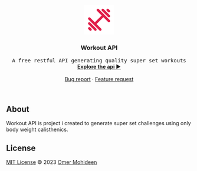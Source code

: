 <!-- PROJECT LOGO -->
<br />
<p align="center">
  <a href="https://github.com/OmerMohideen/workout-api">
    <img src="./public/logo.png" alt="Logo" width="80" height="80">
  </a>

  <h3 align="center">Workout API</h3>

  <p align="center">
    <samp>A free restful API generating quality super set workouts</samp>
    <br />
    <a href="https://workout-api.vercel.app/"><strong>Explore the api ▶</strong></a>
    <br />
    <br />
    <a href="https://github.com/OmerMohideen/workout-api/issues">Bug report</a>
    ·
    <a href="https://github.com/OmerMohideen/workout-api/issues">Feature request</a>
  </p>
</p>

<br/>

## About

Workout API is project i created to generate super set challenges using only body weight calisthenics.

## License

[MIT License](./LICENSE) © 2023 [Omer Mohideen](https://github.com/OmerMohideen)
